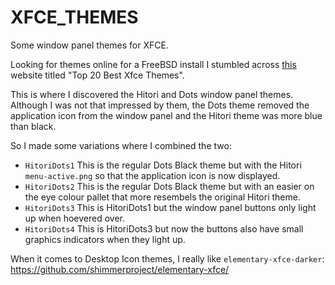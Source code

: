# XFCE_THEMES
Some window panel themes for XFCE.

Looking for themes online for a FreeBSD install I stumbled across [this](https://www.ubuntupit.com/best-xfce-themes-for-linux/) website titled "Top 20 Best Xfce Themes".

This is where I discovered the Hitori and Dots window panel themes. Although I was not that impressed by them, the Dots theme removed the application icon from the window panel and the Hitori theme was more blue than black.

So I made some variations where I combined the two:

- `HitoriDots1` This is the regular Dots Black theme but with the Hitori `menu-active.png` so that the application icon is now displayed.
- `HitoriDots2` This is the regular Dots Black theme but with an easier on the eye colour pallet that more resembels the original Hitori theme.
- `HitoriDots3` This is HitoriDots1 but the window panel buttons only light up when hoevered over.
- `HitoriDots4` This is HitoriDots3 but now the buttons also have small graphics indicators when they light up.

When it comes to Desktop Icon themes, I really like `elementary-xfce-darker`:
https://github.com/shimmerproject/elementary-xfce/
